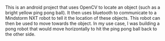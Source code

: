 This is an android project that uses OpenCV to locate an object (such as a bright yellow ping pong ball). It then uses bluetooth to communicate to a Mindstorm NXT robot to tell it the location of these objects. This robot can then be used to move towards the object. In my use case, I was building a pong robot that would move horizontally to hit the ping pong ball back to the other side.